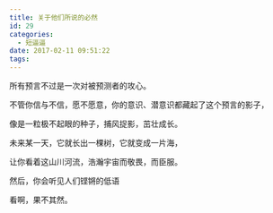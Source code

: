 ```yaml
---
title: 关于他们所说的必然
id: 29
categories:
  - 短逼逼
date: 2017-02-11 09:51:22
tags:
---
```


所有预言不过是一次对被预测者的攻心。

不管你信与不信，愿不愿意，你的意识、潜意识都藏起了这个预言的影子，

像是一粒极不起眼的种子，捕风捉影，茁壮成长。

未来某一天，它就长出一棵树，它就变成一片海，

让你看着这山川河流，浩瀚宇宙而敬畏，而臣服。

然后，你会听见人们铿锵的低语

看啊，果不其然。